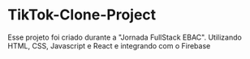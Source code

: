 # TikTok-Clone-Project
Esse projeto foi criado durante a "Jornada FullStack EBAC". Utilizando HTML, CSS, Javascript e React e integrando com o Firebase
